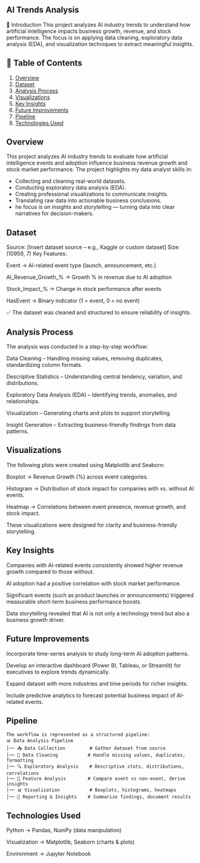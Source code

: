 ## AI Trends Analysis
🔹 Introduction
This project analyzes AI industry trends to understand how artificial intelligence impacts business growth, revenue, and stock performance. The focus is on applying data cleaning, exploratory data analysis (EDA), and visualization techniques to extract meaningful insights.

## 📑 Table of Contents  
1. [Overview](#overview)  
2. [Dataset](#dataset)  
3. [Analysis Process](#analysis-process)  
5. [Visualizations](#visualizations)
6. [Key Insights](#key-insights)
7. [Future Improvements](#future-improvements)
8. [Pipeline](#pipeline)
9. [Technologies Used](#technologies-used)  

## Overview

This project analyzes AI industry trends to evaluate how artificial intelligence events and adoption influence business revenue growth and stock market performance.
The project highlights my data analyst skills in:
- Collecting and cleaning real-world datasets.
- Conducting exploratory data analysis (EDA).
- Creating professional visualizations to communicate insights.
- Translating raw data into actionable business conclusions.
- he focus is on insights and storytelling — turning data into clear narratives for decision-makers.

## Dataset

Source: [Insert dataset source – e.g., Kaggle or custom dataset]
Size:(10959, 7) 
Key Features:

Event → AI-related event type (launch, announcement, etc.)

AI_Revenue_Growth_% → Growth % in revenue due to AI adoption

Stock_Impact_% → Change in stock performance after events

HasEvent → Binary indicator (1 = event, 0 = no event)

✅ The dataset was cleaned and structured to ensure reliability of insights.

## Analysis Process

The analysis was conducted in a step-by-step workflow:

Data Cleaning – Handling missing values, removing duplicates, standardizing column formats.

Descriptive Statistics – Understanding central tendency, variation, and distributions.

Exploratory Data Analysis (EDA) – Identifying trends, anomalies, and relationships.

Visualization – Generating charts and plots to support storytelling.

Insight Generation – Extracting business-friendly findings from data patterns.

## Visualizations
The following plots were created using Matplotlib and Seaborn:

Boxplot → Revenue Growth (%) across event categories.

Histogram → Distribution of stock impact for companies with vs. without AI events.

Heatmap → Correlations between event presence, revenue growth, and stock impact.

These visualizations were designed for clarity and business-friendly storytelling.

## Key Insights
Companies with AI-related events consistently showed higher revenue growth compared to those without.

AI adoption had a positive correlation with stock market performance.

Significant events (such as product launches or announcements) triggered measurable short-term business performance boosts.

Data storytelling revealed that AI is not only a technology trend but also a business growth driver.

## Future Improvements
Incorporate time-series analysis to study long-term AI adoption patterns.

Develop an interactive dashboard (Power BI, Tableau, or Streamlit) for executives to explore trends dynamically.

Expand dataset with more industries and time periods for richer insights.

Include predictive analytics to forecast potential business impact of AI-related events.


## Pipeline
```
The workflow is represented as a structured pipeline:
📊 Data Analysis Pipeline
│── 📥 Data Collection         # Gather dataset from source
│── 🧹 Data Cleaning           # Handle missing values, duplicates, formatting
│── 🔍 Exploratory Analysis    # Descriptive stats, distributions, correlations
│── 📑 Feature Analysis        # Compare event vs non-event, derive insights
│── 📊 Visualization           # Boxplots, histograms, heatmaps
│── 📝 Reporting & Insights    # Summarize findings, document results
```

## Technologies Used
Python → Pandas, NumPy (data manipulation)

Visualization → Matplotlib, Seaborn (charts & plots)

Environment → Jupyter Notebook



